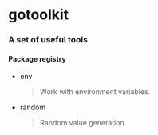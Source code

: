# gotoolkit

### A set of useful tools

#### Package registry

* env 
    > Work with environment variables.

* random
    > Random value generation.
